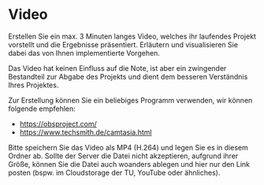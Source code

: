 # Video
Erstellen Sie ein max. 3 Minuten langes Video, welches ihr laufendes Projekt vorstellt und die Ergebnisse präsentiert.
Erläutern und visualisieren Sie dabei das von Ihnen implementierte Vorgehen.

Das Video hat keinen Einfluss auf die Note, ist aber ein zwingender Bestandteil zur Abgabe des Projekts und dient dem besseren Verständnis Ihres Projektes.


Zur Erstellung können Sie ein beliebiges Programm verwenden, wir können folgende empfehlen:
- https://obsproject.com/
- https://www.techsmith.de/camtasia.html

Bitte speichern Sie das Video als MP4 (H.264) und legen Sie es in diesem Ordner ab. Sollte der Server die Datei nicht akzeptieren, aufgrund ihrer Größe, können Sie die Datei auch woanders ablegen und hier nur den Link posten (bspw. im Cloudstorage der TU, YouTube oder ähnliches).
